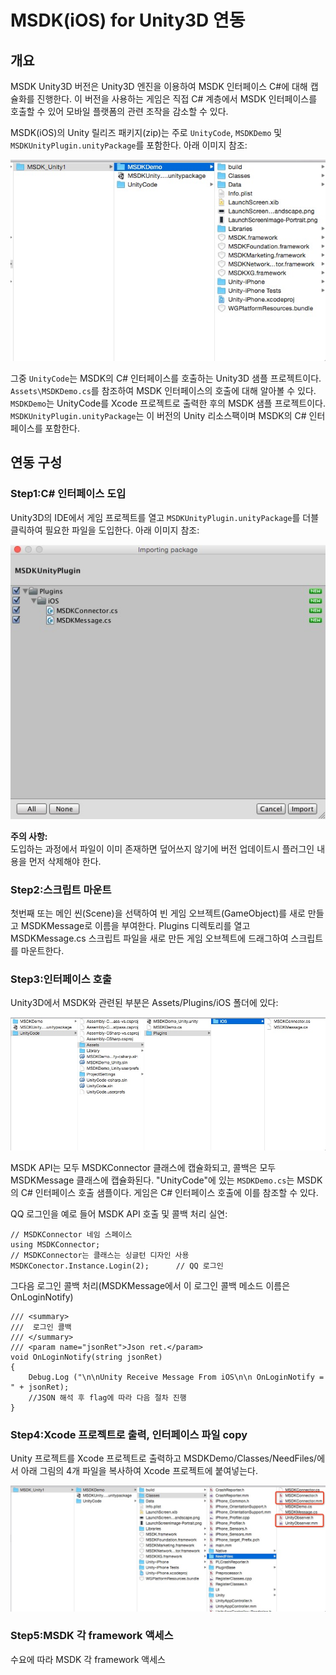 ﻿MSDK(iOS) for Unity3D 연동		
===		
		
## 개요		
		
MSDK Unity3D 버전은 Unity3D 엔진을 이용하여 MSDK 인터페이스 C#에 대해 캡슐화를 진행한다. 이 버전을 사용하는 게임은 직접 C# 계층에서 MSDK 인터페이스를 호출할 수 있어 모바일 플랫폼의 관련 조작을 감소할 수 있다.		
		
MSDK(iOS)의 Unity 릴리즈 패키지(zip)는 주로 `UnityCode`, `MSDKDemo` 및 `MSDKUnityPlugin.unityPackage`를 포함한다. 아래 이미지 참조:		
		
![ImportPackage](./Unity_PackageStruct.png)		
		
그중 `UnityCode`는 MSDK의 C# 인터페이스를 호출하는 Unity3D 샘플 프로젝트이다. `Assets\MSDKDemo.cs`를 참조하여 MSDK 인터페이스의 호출에 대해 알아볼 수 있다. `MSDKDemo`는 UnityCode를 Xcode 프로젝트로 출력한 후의 MSDK 샘플 프로젝트이다. `MSDKUnityPlugin.unityPackage`는 이 버전의 Unity 리소스팩이며 MSDK의 C# 인터페이스를 포함한다.		
		
## 연동 구성		
		
### Step1:C# 인터페이스 도입		
		
Unity3D의 IDE에서 게임 프로젝트를 열고 `MSDKUnityPlugin.unityPackage`를 더블클릭하여 필요한 파일을 도입한다. 아래 이미지 참조:		
		
![ImportPackage](./unity_ImportPackage.png)		
		
**주의 사항:**		
도입하는 과정에서 파일이 이미 존재하면 덮어쓰지 않기에 버전 업데이트시 플러그인 내용을 먼저 삭제해야 한다.		
		
### Step2:스크립트 마운트		
		
첫번째 또는 메인 씬(Scene)을 선택하여 빈 게임 오브젝트(GameObject)를 새로 만들고 MSDKMessage로 이름을 부여한다. Plugins 디렉토리를 열고 MSDKMessage.cs 스크립트 파일을 새로 만든 게임 오브젝트에 드래그하여 스크립트를 마운트한다.		
		
### Step3:인터페이스 호출		
		
Unity3D에서 MSDK와 관련된 부분은 Assets/Plugins/iOS 폴더에 있다:		
		
![ImportPackage](./Unity_Interface.png)		
		
MSDK API는 모두 MSDKConnector 클래스에 캡슐화되고, 콜백은 모두 MSDKMessage 클래스에 캡슐화된다. "UnityCode"에 있는 `MSDKDemo.cs`는 MSDK의 C# 인터페이스 호출 샘플이다. 게임은 C# 인터페이스 호출에 이를 참조할 수 있다.		
		
QQ 로그인을 예로 들어 MSDK API 호출 및 콜백 처리 실연:		
		
    // MSDKConnector 네임 스페이스		
    using MSDKConnector;		
    // MSDKConnector는 클래스는 싱글턴 디자인 사용		
    MSDKConector.Instance.Login(2);      // QQ 로그인		
    		
그다음 로그인 콜백 처리(MSDKMessage에서 이 로그인 콜백 메소드 이름은 OnLoginNotify)		
		
	/// <summary>	
	///  로그인 콜백	
	/// </summary>	
	/// <param name="jsonRet">Json ret.</param>	
	void OnLoginNotify(string jsonRet)	
	{	
		Debug.Log ("\n\nUnity Receive Message From iOS\n\n OnLoginNotify = " + jsonRet);
		//JSON 해석 후 flag에 따라 다음 절차 진행
	}	
		
### Step4:Xcode 프로젝트로 출력, 인터페이스 파일 copy		
		
Unity 프로젝트를 Xcode 프로젝트로 출력하고 MSDKDemo/Classes/NeedFiles/에서 아래 그림의 4개 파일을 복사하여 Xcode 프로젝트에 붙여넣는다.		
		
![ImportPackage](./Unity_NeedFiles.png)		
		
### Step5:MSDK 각 framework 액세스		
		
수요에 따라 MSDK 각 framework 액세스		
